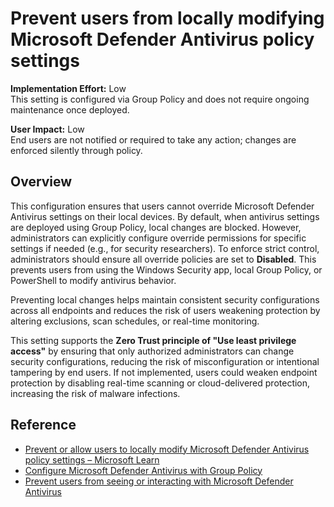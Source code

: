 # Prevent users from locally modifying Microsoft Defender Antivirus policy settings

**Implementation Effort:** Low  
This setting is configured via Group Policy and does not require ongoing maintenance once deployed.

**User Impact:** Low  
End users are not notified or required to take any action; changes are enforced silently through policy.

## Overview

This configuration ensures that users cannot override Microsoft Defender Antivirus settings on their local devices. By default, when antivirus settings are deployed using Group Policy, local changes are blocked. However, administrators can explicitly configure override permissions for specific settings if needed (e.g., for security researchers). To enforce strict control, administrators should ensure all override policies are set to **Disabled**. This prevents users from using the Windows Security app, local Group Policy, or PowerShell to modify antivirus behavior.

Preventing local changes helps maintain consistent security configurations across all endpoints and reduces the risk of users weakening protection by altering exclusions, scan schedules, or real-time monitoring.

This setting supports the **Zero Trust principle of "Use least privilege access"** by ensuring that only authorized administrators can change security configurations, reducing the risk of misconfiguration or intentional tampering by end users. If not implemented, users could weaken endpoint protection by disabling real-time scanning or cloud-delivered protection, increasing the risk of malware infections.

## Reference

- [Prevent or allow users to locally modify Microsoft Defender Antivirus policy settings – Microsoft Learn](https://learn.microsoft.com/en-us/defender-endpoint/configure-local-policy-overrides-microsoft-defender-antivirus)  
- [Configure Microsoft Defender Antivirus with Group Policy](https://learn.microsoft.com/en-us/defender-endpoint/use-group-policy-microsoft-defender-antivirus)  
- [Prevent users from seeing or interacting with Microsoft Defender Antivirus](https://learn.microsoft.com/en-us/defender-endpoint/prevent-end-user-interaction-microsoft-defender-antivirus)
